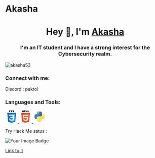 # Akasha
<h1 align="center">Hey 👋, I'm <a href="https://akasha53.github.io">Akasha</a></h1>
<h3 align="center">I'm an IT student and I have a strong interest for the Cybersecurity realm.</h3>

<p align="left"> <img src="https://komarev.com/ghpvc/?username=akasha53&label=Profile%20views&color=0e75b6&style=flat" alt="akasha53" /> </p>


<h3 align="left">Connect with me:</h3>
<p align="left"> Discord : paktol
</p>

<h3 align="left">Languages and Tools:</h3>
<p align="left"> <a href="https://www.w3schools.com/css/" target="_blank" rel="noreferrer"> <img src="https://raw.githubusercontent.com/devicons/devicon/master/icons/css3/css3-original-wordmark.svg" alt="css3" width="40" height="40"/> </a> <a href="https://www.w3.org/html/" target="_blank" rel="noreferrer"> <img src="https://raw.githubusercontent.com/devicons/devicon/master/icons/html5/html5-original-wordmark.svg" alt="html5" width="40" height="40"/> </a> <a href="https://www.python.org" target="_blank" rel="noreferrer"> <img src="https://raw.githubusercontent.com/devicons/devicon/master/icons/python/python-original.svg" alt="python" width="40" height="40"/> </a> </p

Try Hack Me satus :

<img src="https://tryhackme-badges.s3.amazonaws.com/Akasha53.png" alt="Your Image Badge" />

[Link to it ](https://tryhackme.com/r/p/Akasha53)

